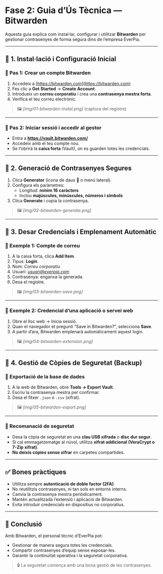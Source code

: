 # Fase 2: Guia d’Ús Tècnica — Bitwarden

Aquesta guia explica com instal·lar, configurar i utilitzar **Bitwarden** per gestionar contrasenyes de forma segura dins de l’empresa EverPia.

---

## 🧩 1. Instal·lació i Configuració Inicial

### 🔸 Pas 1: Crear un compte Bitwarden
1. Accedeix a [https://bitwarden.com](https://bitwarden.com)
2. Fes clic a **Get Started** → **Create Account**.
3. Introdueix un **correu corporatiu** i crea una **contrasenya mestra forta**.
4. Verifica el teu correu electrònic.

> 🖼️ *[img/01-bitwarden-instal.png]* (captura del registre)

---

### 🔸 Pas 2: Iniciar sessió i accedir al gestor
- Entra a **https://vault.bitwarden.com/**
- Accedeix amb el teu compte nou.
- Se t’obrirà la **caixa forta** (Vault), on es guarden totes les credencials.

---

## 🧱 2. Generació de Contrasenyes Segures

1. Clica **Generator** (icona de daus 🎲 o menú lateral).
2. Configura els paràmetres:
   - Longitud: **mínim 16 caràcters**
   - Inclou **majúscules, minúscules, números i símbols**
3. Clica **Generate** i copia la contrasenya.

> 🖼️ *[img/02-bitwarden-generate.png]*

---

## 📧 3. Desar Credencials i Emplenament Automàtic

### 🔸 Exemple 1: Compte de correu
1. A la caixa forta, clica **Add Item**.
2. Tipus: **Login**.
3. Nom: *Correu corporatiu*
4. Usuari: *usuari@everpia.com*
5. Contrasenya: enganxa la generada.
6. Desa el registre.

> 🖼️ *[img/03-bitwarden-save.png]*

---

### 🔸 Exemple 2: Credencial d’una aplicació o servei web
1. Obre el lloc web → Inicia sessió.
2. Quan el navegador et pregunti “Save in Bitwarden?”, selecciona **Save**.
3. A partir d’ara, Bitwarden emplenarà automàticament aquest login.

> 🖼️ *[img/04-bitwarden-extension.png]*

---

## 💾 4. Gestió de Còpies de Seguretat (Backup)

### 🔸 Exportació de la base de dades
1. A la web de Bitwarden, obre **Tools → Export Vault**.
2. Escriu la contrasenya mestra per confirmar.
3. Desa el fitxer `.json` o `.csv` (xifrat).

> 🖼️ *[img/05-bitwarden-export.png]*

---

### 🔸 Recomanació de seguretat
- Desa la còpia de seguretat en una **clau USB xifrada** o **disc dur segur**.
- Si cal emmagatzematge al núvol, utilitza **xifrat addicional (VeraCrypt o 7-Zip xifrat)**.
- **No deixis còpies sense xifrar** en carpetes compartides.

---

## ✅ Bones pràctiques

- Utilitza sempre **autenticació de doble factor (2FA)**.
- No reutilitzis contrasenyes, ni tan sols en entorns interns.
- Canvia la contrasenya mestra periòdicament.
- Mantén actualitzada l’extensió i aplicació de Bitwarden.
- Evita introduir credencials en dispositius no corporatius.

---

## 🏁 Conclusió

Amb Bitwarden, el personal tècnic d’EverPia pot:
- Gestionar de manera segura totes les credencials.
- Compartir contrasenyes d’equip sense exposar-les.
- Garantir la continuïtat operativa i la seguretat corporativa.

> 🔒 La seguretat comença amb una bona gestió de les contrasenyes.

